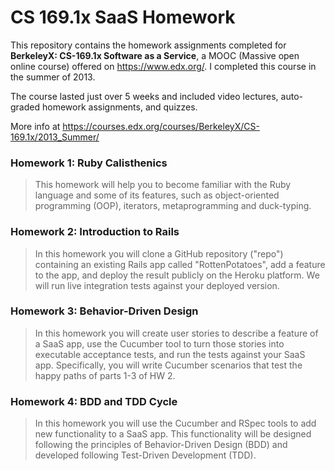 CS 169.1x SaaS Homework
==================

This repository contains the homework assignments completed for __BerkeleyX: CS-169.1x Software as a Service__, a MOOC (Massive open online course) offered on https://www.edx.org/.
I completed this course in the summer of 2013.

The course lasted just over 5 weeks and included video lectures, auto-graded homework assignments, and quizzes.

More info at https://courses.edx.org/courses/BerkeleyX/CS-169.1x/2013_Summer/

### Homework 1: Ruby Calisthenics ###
> This homework will help you to become familiar with the Ruby language and some of its features, such as object-oriented programming (OOP), iterators, metaprogramming and duck-typing.

### Homework 2: Introduction to Rails ###
> In this homework you will clone a GitHub repository ("repo") containing an existing Rails app called "RottenPotatoes", add a feature to the app, and deploy the result publicly on the Heroku platform. We will run live integration tests against your deployed version.

### Homework 3: Behavior-Driven Design ###
> In this homework you will create user stories to describe a feature of a SaaS app, use the Cucumber tool to turn those stories into executable acceptance tests, and run the tests against your SaaS app. Specifically, you will write Cucumber scenarios that test the happy paths of parts 1-3 of HW 2.

### Homework 4: BDD and TDD Cycle ###
> In this homework you will use the Cucumber and RSpec tools to add new functionality to a SaaS app. This functionality will be designed following the principles of Behavior-Driven Design (BDD) and developed following Test-Driven Development (TDD).
